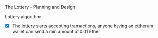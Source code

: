 The Lottery - Planning and Design

Lottery algorithm:

- [x] The lottery starts accepting transactions, anyone having an ettherum wallet can send a min amount of 0.01 Ether
